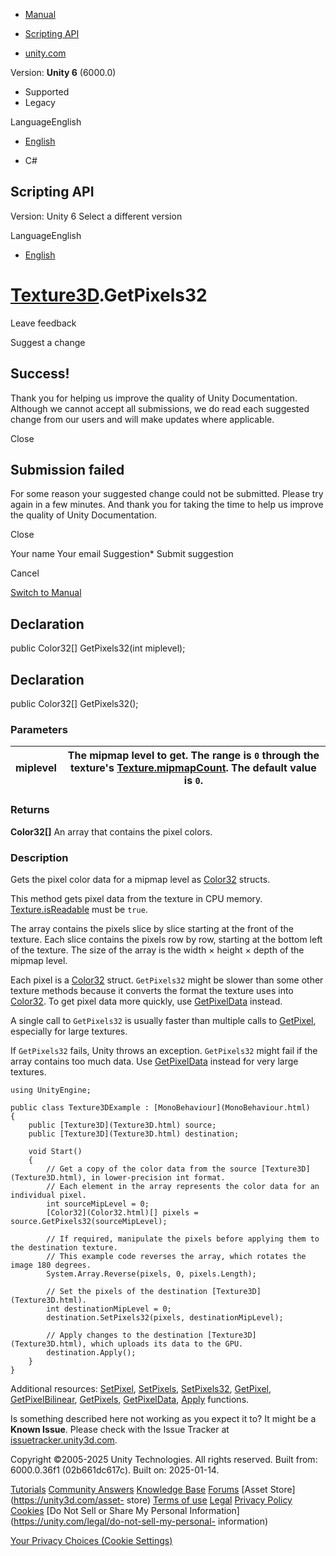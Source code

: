 [ ]()

  * [Manual](../Manual/index.html)
  * [Scripting API](../ScriptReference/index.html)

  * [unity.com](https://unity.com/)

Version: **Unity 6** (6000.0)

  * Supported
  * Legacy

LanguageEnglish

  * [English]()

  * C#

[ ](https://docs.unity3d.com)

## Scripting API

Version: Unity 6 Select a different version

LanguageEnglish

  * [English]()

#  [Texture3D](Texture3D.html).GetPixels32

Leave feedback

Suggest a change

## Success!

Thank you for helping us improve the quality of Unity Documentation. Although
we cannot accept all submissions, we do read each suggested change from our
users and will make updates where applicable.

Close

## Submission failed

For some reason your suggested change could not be submitted. Please <a>try
again</a> in a few minutes. And thank you for taking the time to help us
improve the quality of Unity Documentation.

Close

Your name Your email Suggestion* Submit suggestion

Cancel

[Switch to Manual](../Manual/class-Texture3D.html "Go to Texture3D Component
in the Manual")

## Declaration

public Color32[] GetPixels32(int miplevel);

## Declaration

public Color32[] GetPixels32();

### Parameters

miplevel | The mipmap level to get. The range is `0` through the texture's [Texture.mipmapCount](Texture-mipmapCount.html). The default value is `0`.  
---|---  
  
### Returns

**Color32[]** An array that contains the pixel colors.

### Description

Gets the pixel color data for a mipmap level as [Color32](Color32.html)
structs.

This method gets pixel data from the texture in CPU memory.
[Texture.isReadable](Texture-isReadable.html) must be `true`.  
  
The array contains the pixels slice by slice starting at the front of the
texture. Each slice contains the pixels row by row, starting at the bottom
left of the texture. The size of the array is the width × height × depth of
the mipmap level.  
  
Each pixel is a [Color32](Color32.html) struct. `GetPixels32` might be slower
than some other texture methods because it converts the format the texture
uses into [Color32](Color32.html). To get pixel data more quickly, use
[GetPixelData](Texture3D.GetPixelData.html) instead.  
  
A single call to `GetPixels32` is usually faster than multiple calls to
[GetPixel](Texture3D.GetPixel.html), especially for large textures.  
  
If `GetPixels32` fails, Unity throws an exception. `GetPixels32` might fail if
the array contains too much data. Use
[GetPixelData](Texture3D.GetPixelData.html) instead for very large textures.

    
    
    using UnityEngine;  
      
    public class Texture3DExample : [MonoBehaviour](MonoBehaviour.html)
    {
        public [Texture3D](Texture3D.html) source;
        public [Texture3D](Texture3D.html) destination;  
      
        void Start()
        {
            // Get a copy of the color data from the source [Texture3D](Texture3D.html), in lower-precision int format.
            // Each element in the array represents the color data for an individual pixel.
            int sourceMipLevel = 0;
            [Color32](Color32.html)[] pixels = source.GetPixels32(sourceMipLevel);  
      
            // If required, manipulate the pixels before applying them to the destination texture.
            // This example code reverses the array, which rotates the image 180 degrees.
            System.Array.Reverse(pixels, 0, pixels.Length);  
      
            // Set the pixels of the destination [Texture3D](Texture3D.html).
            int destinationMipLevel = 0;
            destination.SetPixels32(pixels, destinationMipLevel);  
      
            // Apply changes to the destination [Texture3D](Texture3D.html), which uploads its data to the GPU.
            destination.Apply();
        }
    }
    

Additional resources: [SetPixel](Texture3D.SetPixel.html),
[SetPixels](Texture3D.SetPixels.html),
[SetPixels32](Texture3D.SetPixels32.html),
[GetPixel](Texture3D.GetPixel.html),
[GetPixelBilinear](Texture3D.GetPixelBilinear.html),
[GetPixels](Texture3D.GetPixels.html),
[GetPixelData](Texture3D.GetPixelData.html), [Apply](Texture3D.Apply.html)
functions.

Is something described here not working as you expect it to? It might be a
**Known Issue**. Please check with the Issue Tracker at
[issuetracker.unity3d.com](https://issuetracker.unity3d.com).

Copyright ©2005-2025 Unity Technologies. All rights reserved. Built from:
6000.0.36f1 (02b661dc617c). Built on: 2025-01-14.

[Tutorials](https://unity3d.com/learn) [Community
Answers](https://answers.unity3d.com) [Knowledge
Base](https://support.unity3d.com/hc/en-us)
[Forums](https://forum.unity3d.com) [Asset Store](https://unity3d.com/asset-
store) [Terms of use](https://docs.unity3d.com/Manual/TermsOfUse.html)
[Legal](https://unity.com/legal) [Privacy
Policy](https://unity.com/legal/privacy-policy)
[Cookies](https://unity.com/legal/cookie-policy) [Do Not Sell or Share My
Personal Information](https://unity.com/legal/do-not-sell-my-personal-
information)

[Your Privacy Choices (Cookie Settings)](javascript:void\(0\);)

